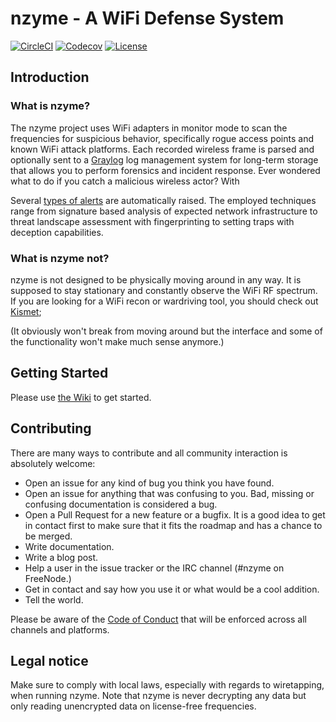# nzyme - A WiFi Defense System

[![CircleCI](https://circleci.com/gh/lennartkoopmann/nzyme/tree/master.svg?style=shield)](https://circleci.com/gh/lennartkoopmann/nzyme/tree/master)
[![Codecov](https://img.shields.io/codecov/c/github/lennartkoopmann/nzyme.svg)](https://codecov.io/gh/lennartkoopmann/nzyme/)
[![License](https://img.shields.io/github/license/lennartkoopmann/nzyme.svg)](https://www.gnu.org/licenses/gpl-3.0.txt)

## Introduction

### What is nzyme?

The nzyme project uses WiFi adapters in monitor mode to scan the frequencies for suspicious behavior, specifically rogue access points and known WiFi attack platforms. Each recorded wireless frame is parsed and optionally sent to a [Graylog](https://www.graylog.org/) log management system for long-term storage that allows you to perform forensics and incident response. Ever wondered what to do if you catch a malicious wireless actor? With 

Several [types of alerts](https://go.nzyme.org/alerting) are automatically raised. The employed techniques range from signature based analysis of expected network infrastructure to threat landscape assessment with fingerprinting to setting traps with deception capabilities.

### What is nzyme not?

nzyme is not designed to be physically moving around in any way. It is supposed to stay stationary and constantly observe the WiFi RF spectrum. If you are looking for a WiFi recon or wardriving tool, you should check out [Kismet](https://www.kismetwireless.net/);

(It obviously won't break from moving around but the interface and some of the functionality won't make much sense anymore.)

## Getting Started

Please use [the Wiki](https://github.com/lennartkoopmann/nzyme/wiki) to get started.

## Contributing

There are many ways to contribute and all community interaction is absolutely welcome:

* Open an issue for any kind of bug you think you have found.
* Open an issue for anything that was confusing to you. Bad, missing or confusing documentation is considered a bug.
* Open a Pull Request for a new feature or a bugfix. It is a good idea to get in contact first to make sure that it fits the roadmap and has a chance to be merged.
* Write documentation.
* Write a blog post.
* Help a user in the issue tracker or the IRC channel (#nzyme on FreeNode.)
* Get in contact and say how you use it or what would be a cool addition.
* Tell the world.

Please be aware of the [Code of Conduct](CODE_OF_CONDUCT.md) that will be enforced across all channels and platforms.

## Legal notice

Make sure to comply with local laws, especially with regards to wiretapping, when running nzyme. Note that nzyme is never decrypting any data but only reading unencrypted data on license-free frequencies.
